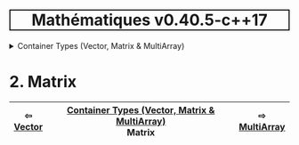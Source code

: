 <h1 style='border: 2px solid; text-align: center'>Mathématiques v0.40.5-c++17</h1>

<details>

<summary>Container Types (Vector, Matrix & MultiArray)</summary>

# [Container Types (Vector, Matrix & MultiArray)](../README.md)<br>
1. [Vector](../vector/README.md)<br>
2. _Matrix_ <br>
3. [MultiArray](../multi-array/README.md)<br>


</details>



# 2. Matrix



| ⇦ <br />[Vector](../vector/README.md)  | [Container Types (Vector, Matrix & MultiArray)](../README.md)<br />Matrix<br /><img width=1000/> | ⇨ <br />[MultiArray](../multi-array/README.md)   |
| ------------ | :-------------------------------: | ------------ |

